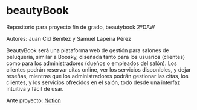 # beautyBook
Repositorio para proyecto fin de grado, beautybook 2ºDAW

Autores: Juan Cid Benítez y Samuel Lapeira Pérez

BeautyBook será una plataforma web de gestión para salones de peluquería, similar a Boosky, diseñada tanto para los usuarios (clientes) como para los administradores (dueños o empleados del salón). Los clientes podrán reservar citas online, ver los servicios disponibles, y dejar reseñas, mientras que los administradores podrán gestionar las citas, los clientes, y los servicios ofrecidos en el salón, todo desde una interfaz intuitiva y fácil de usar.

Ante proyecto: <a href="[https://www.notion.so/Anteproyecto-Plataforma-de-Gesti-n-para-Salones-de-Peluquer-a-1c0cd211a6488027963cc12c236b3738?pvs=4](https://www.notion.so/Anteproyecto-Plataforma-de-Gesti-n-para-Salones-de-Peluquer-a-1c0cd211a6488027963cc12c236b3738?pvs=4)">Notion</a>
